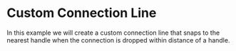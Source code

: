 # Custom Connection Line

In this example we will create a custom connection line
that snaps to the nearest handle when the connection is dropped within distance of a handle.

<div class="mt-6">
  <Repl example="snappable"></Repl>
</div>
